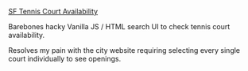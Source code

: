 [SF Tennis Court Availability](https://jakedoublev.github.io/sf-tennis-reservations/)

Barebones hacky Vanilla JS / HTML search UI to check tennis court availability.

Resolves my pain with the city website requiring selecting every single court individually to see openings.
